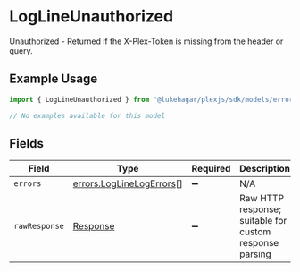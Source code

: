 # LogLineUnauthorized

Unauthorized - Returned if the X-Plex-Token is missing from the header or query.

## Example Usage

```typescript
import { LogLineUnauthorized } from "@lukehagar/plexjs/sdk/models/errors";

// No examples available for this model
```

## Fields

| Field                                                                       | Type                                                                        | Required                                                                    | Description                                                                 |
| --------------------------------------------------------------------------- | --------------------------------------------------------------------------- | --------------------------------------------------------------------------- | --------------------------------------------------------------------------- |
| `errors`                                                                    | [errors.LogLineLogErrors](../../../sdk/models/errors/loglinelogerrors.md)[] | :heavy_minus_sign:                                                          | N/A                                                                         |
| `rawResponse`                                                               | [Response](https://developer.mozilla.org/en-US/docs/Web/API/Response)       | :heavy_minus_sign:                                                          | Raw HTTP response; suitable for custom response parsing                     |
